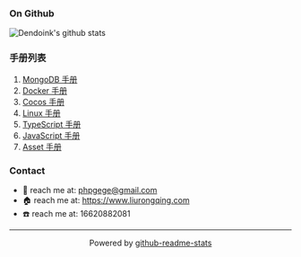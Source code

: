 ### On Github
![Dendoink's github stats](https://github-readme-stats.vercel.app/api?username=liurongqing&show_icons=true&theme=radical&count_private=true)

### 手册列表

1. [MongoDB 手册](https://www.liurongqing.com/mongo-book)
1. [Docker 手册](https://www.liurongqing.com/docker-book)
1. [Cocos 手册](https://www.liurongqing.com/cocos-book)
1. [Linux 手册](https://www.liurongqing.com/linux-book)
1. [TypeScript 手册](https://www.liurongqing.com/typescript-book)
1. [JavaScript 手册](https://www.liurongqing.com/javascript-book)
1. [Asset 手册](https://www.liurongqing.com/asset-book/)

### Contact
- :email: reach me at: <phpgege@gmail.com>
- :house: reach me at: https://www.liurongqing.com
- :phone: reach me at: 16620882081

---

<p align="center">
  Powered by <a href="https://github.com/anuraghazra/github-readme-stats">github-readme-stats</a>
</p>
